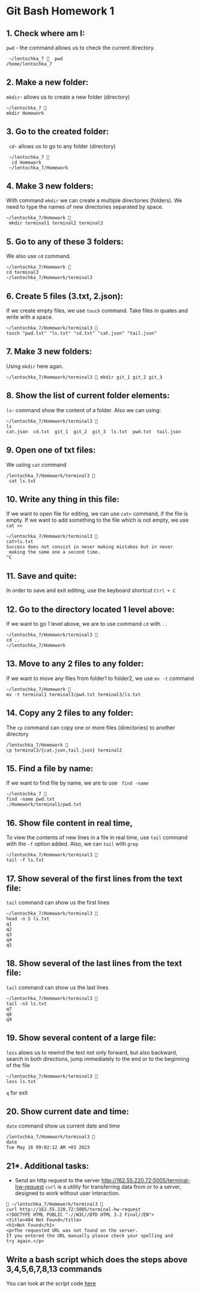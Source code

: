 # Git Bash Homework 1 
## 1. __Check where am I:__


``` pwd ``` - the command allows us to check the current directory.
``` 
 ~/lentochka_7   pwd                                                                                                                   
/home/lentochka_7
```
## 2. Make a new folder:
```mkdir```- allows us to create a new folder (directory) 
```
~/lentochka_7  
mkdir Homework  
```
## 3. Go to the created folder:
``` cd```- allows us to go to any folder (directory)
```
 ~/lentochka_7 
  cd Homework                                                                                                           
 ~/lentochka_7/Homework 
```
## 4. Make 3 new folders:
With command ```mkdir``` we can create a multiple directories (folders).
We need to type the names of new directories separated by space.
```
~/lentochka_7/Homework 
 mkdir terminal1 terminal2 terminal3
```
## 5. Go to any of these 3 folders:
We also use ```cd``` command.
```
~/lentochka_7/Homework  
cd terminal3                                                                                               
~/lentochka_7/Homework/terminal3 
```
## 6. Create 5 files (3.txt, 2.json):
If we create empty files, we use ```touch``` command. Take files in quates and write with 
a space.
```
~/lentochka_7/Homework/terminal3  
touch "pwd.txt" "ls.txt" "cd.txt" "cat.json" "tail.json"                                           
```
## 7. Make 3 new folders:
Using ```mkdir``` here agan.
```
~/lentochka_7/Homework/terminal3  mkdir git_1 git_2 git_3 
```
## 8. Show the list of current folder elements:
```ls```- command show the content of a folder.
Also we can using:

```
~/lentochka_7/Homework/terminal3  
ls                                                                                                 
cat.json  cd.txt  git_1  git_2  git_3  ls.txt  pwd.txt  tail.json
```
## 9. Open one of txt files:
We usiing ```cat``` command
```
/lentochka_7/Homework/terminal3 
 cat ls.txt  
```
## 10. Write any thing in this file:
If we want to open file for editing, we can use ```cat>``` command, if the file is empty.
If we want to add something to the file which is not empty, we use ```cat >>```
```
~/lentochka_7/Homework/terminal3  
cat>ls.txt                                                                                     
Success does not consist in never making mistakes but in never
 making the same one a second time.  
^C 
```
## 11. Save and quite:
In order to save and exit editing, use the keyboard shortcut ```Ctrl + C```
## 12. Go to the directory located 1 level above:
If we want to go  1 level above, we are  to use command ```cd``` with ```..```
```
~/lentochka_7/Homework/terminal3  
cd ..                                                                                  
~/lentochka_7/Homework 
```
## 13. Move to any 2 files to any folder:
If we want to move any files from folder1 to folder2, we use ```mv -t``` command
```
~/lentochka_7/Homework  
mv -t terminal1 terminal3/pwd.txt terminal3/ls.txt 
```
## 14. Copy any 2 files to any folder:
The ```cp``` command can copy one or more files (directories) to another directory
```
/lentochka_7/Homework  
cp terminal3/{cat.json,tail.json} terminal2 
```
## 15. Find a file by name:
If we want to find file by name, we are to use ``` find -name```
```
~/lentochka_7  
find -name pwd.txt                                                                                                    
./Homework/terminal1/pwd.txt
```
## 16. Show file content in real time, 
To view the contents of new lines in a file in real time, use ```tail``` command with the 
```-f``` option added. Also, we can ```tail``` with ```grep```
```
~/lentochka_7/Homework/terminal3 
tail -f ls.txt 
```
## 17. Show several of the first lines from the text file:
```tail``` command can show us the first lines
```
~/lentochka_7/Homework/terminal3 
head -n 5 ls.txt                                                                                   
q1
q2
q3
q4
q5
```

## 18. Show several of the last lines from the text file:
```tail``` command can show us the last lines
```
~/lentochka_7/Homework/terminal3  
tail -n3 ls.txt                                                                                    
q7
q8
q9
```

## 19. Show several content of a large file:
```less``` alows us to rewind the text not only forward, but also backward, search in both
directions, jump immediately to the end or to the beginning of the file
```
~/lentochka_7/Homework/terminal3  
less ls.txt  
```
```q``` for exit

## 20. Show current date and time:
```date``` command show us current date and time
```
/lentochka_7/Homework/terminal3  
date                                                                                       
Tue May 16 09:02:12 AM +03 2023
```
## 21*. Additional tasks:
- Send an http request to the server http://162.55.220.72:5005/terminal-hw-request
  ```curl``` is a utility for transferring data from or to a server, designed to work without
user interaction.
```
 ~/lentochka_7/Homework/terminal3  
curl http://162.55.220.72:5005/terminal-hw-request                                                 
<!DOCTYPE HTML PUBLIC "-//W3C//DTD HTML 3.2 Final//EN">
<title>404 Not Found</title>
<h1>Not Found</h1>
<p>The requested URL was not found on the server. 
If you entered the URL manually please check your spelling and
try again.</p>
```
## Write a bash script which does the steps above 3,4,5,6,7,8,13 commands
You can look at the script code [here](https://github.com/ElenaAvgustinovich1992/Terminal/blob/main/shh.sh)









